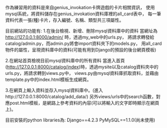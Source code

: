 
作為練習用的資料是來自genius_invokation卡牌遊戲的卡片相關資訊，
使用mysql系統，將資料儲存在genius_invokation資料庫裡的all_card表中，
每一筆資料代表一張(種)卡片，存入編號、名稱、類型共三項屬性。

目前網站的功能有:
1.在後台檢視、新增、刪除mysql資料庫中的資料
當網址為 http://127.0.0.1:8000/admin/ 時，透過my_web中的urls.py，
將請求轉發給catalog/admin.py，而admin.py將會import資料夾下的models.py，
用all_card物件的屬性，呈現資料庫中的資料(可能有用到Django的預設的後台網頁模板)

2.在網站首頁檢視目前mysql資料庫中的所有資料
當進入首頁(http://127.0.0.1:8000/catalog/index)時，透過mysite以及catalog資料夾中的urls.py，將請求轉到views.py中，
views.py由mysql資料庫抓取資料，並藉由template.py中的index.html模板生成網頁。

3.在網頁上輸入資料並存入mysql資料庫中。(進入http://127.0.0.1:8000/catalog/add_data/)
另外views/urls中的search函數，對應post.html模板，是網路上參考資料的內容(可以將輸入的文字即時顯示在網頁上)。

目前安裝的python libraries為:
Django==4.2.3
PyMySQL==1.1.0(尚未使用)
